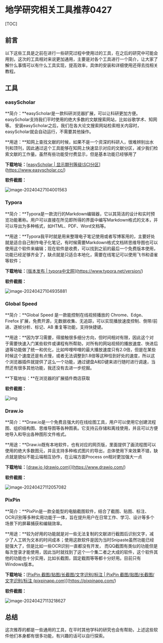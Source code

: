 # 地学研究相关工具推荐0427

[TOC]

## 前言

以下这些工具是之前在进行一些研究过程中使用过的工具，在之后的研究中可能会用到，这次的工具相对来说更加通用，主要是对各个工具进行一个简介，让大家了解什么事情可以有什么工具实现，提高效率，具体的安装和详细使用还得去找相关教程。

## 工具

### easyScholar

**简介：**easyScholar是一款科研浏览器扩展，可以让科研更加方便。easyScholar支持我们平时使用的绝大多数的文献搜索网站，比如谷歌学术、知网等。 安装easyScholar之后，我们在各大论文搜索网站检索相关内容时，easyScholar就会自动运行，不需要其他操作。

**用途：**知网上查找文献的时候，如果不是一个资深的科研人，很难辨别出水刊和顶刊，因此通过这个工具能够在知网上快速显示对应的文献分区，减少我们检索文献的工作量。虽然有些功能受付费显示，但是基本功能已经够用了

**下载地址：**[[easyScholar | 显示期刊等级\SCI分区](https://www.easyscholar.cc/)](https://www.easyscholar.cc/)

**软件截图：**

![image-20240427104001563](https://cdn.jsdelivr.net/gh/zbhgis/BlogImg@main/blog/202506262345694.png)

### Typora

**简介：**Typora是一款流行的Markdown编辑器，它以其简洁的设计和实时预览功能著称。用户可以直接在所见即所得的界面中编写Markdown格式的文本，并可以导出为多种格式，如HTML、PDF、Word文档等。

**用途：**Typora我平时就是用来整理电子笔记使用或者写博客用的，主要好处就是适合自己制作电子化笔记，有时候需要Markdown格式文档转思维导图也可以使用这个软件来编辑；现在软件是收费，可以找到之前的最后一个免费版本使用，功能已经足够齐全了，缺点就是只适合本地化，需要在线笔记可以使用飞书和语雀等软件；

**下载地址：**[[版本发布 | typora中文网](https://www.typora.net/version/)](https://www.typora.net/version/)

**软件截图：**

![image-20240427104935881](https://cdn.jsdelivr.net/gh/zbhgis/BlogImg@main/blog/202506262345026.png)

### Global Speed

**简介：**Global Speed 是一款能控制在线视频播放的 Chrome、Edge、Firefox 扩展，免费开源，无数据收集、无追踪，可以实现播放速度控制、倒带/前进、逐帧分析、标记、AB 重复等功能，支持快捷键。

**用途：**因为学习需要，得接触很多细分方向，但时间相对有限，因此这个对于需要快速入门某些软件或课程有所帮助，对所有的网站视频的播放速度、快进后退等功能做了统一和优化，比如哔哩哔哩的最大播放速度只有2.0倍，但是在某些时候这个速度还是有点慢，或者无法调整到1.8倍等这种恰到好处的速度，所以这个浏览器插件就提供了这么一个功能，通过键盘A和D键来进行随时进行调速，当然还有很多其他功能，我还没有去进一步挖掘。

**下载地址：**在浏览器的扩展插件商店获取

**软件截图：**

![img](https://cdn.jsdelivr.net/gh/zbhgis/BlogImg@main/blog/202506262345984.png)

### Draw.io

**简介：**Draw.io是一个免费且强大的在线绘图工具，用户可以使用它创建流程图、组织结构图、思维导图等各种图表。它支持云存储和离线使用，并且可以方便地导入和导出各种图形文件格式。

**用途：**Draw.io既有本地软件，也有对应的网页版，里面提供了画流程图可以使用的绝大多数图元，并且支持多种格式图片的导出，总体使用下来效果不错，缺点就是貌似不能云端相互协作，在云端方面Process on相对更加强大一点

**下载地址：**[[draw.io (drawio.com)](https://www.drawio.com/)](https://www.drawio.com/)

**软件截图：**

![image-20240427112057082](https://cdn.jsdelivr.net/gh/zbhgis/BlogImg@main/blog/202506262345795.png)

### PixPin

**简介：**PixPin是一款全能型的电脑截图软件，结合了截图、贴图、标注、OCR识别等多种实用功能于一体，旨在提升用户在日常工作、学习、设计等多个场景下的屏幕捕获和编辑效率。

**用途：**较为好用的功能就是对一些无法复制的文献进行截图后识别文字，减少了人工转为文本的时间成本；使用这款软件是因为当时Snipaste虽然功能已经挺强大了，但是比如一些OCR识别一直都没有开发， 而QQ截图有类似的功能但是每次登录才能使用，因此当时就找到了这个一个集二者之大成的软件，这个软件其他的功能也十分实用，比如长截图，固定截图等等都十分好用。目前只有Windows版本。

**下载地址：**[[PixPin 截图/贴图/长截图/文字识别/标注 | PixPin 截图/贴图/长截图/文字识别/标注 (pixpinapp.com)](https://pixpinapp.com/)](https://pixpinapp.com/)

**软件截图：**

![image-20240427113218627](https://cdn.jsdelivr.net/gh/zbhgis/BlogImg@main/blog/202506262345695.png)



## 总结

这次推荐的都是一些通用的工具，在平时其他学科的研究也会有帮助，上述这些软件他们本身都有很多功能，有兴趣的话可以自行探索。